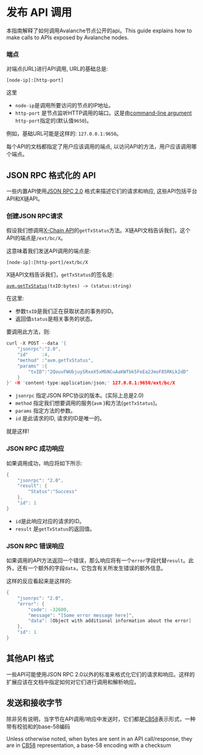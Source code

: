 # 发布 API 调用

本指南解释了如何调用Avalanche节点公开的api。This guide explains how to make calls to APIs exposed by Avalanche nodes.

### 端点

对端点(URL)进行API调用, URL的基础总是:

`[node-ip]:[http-port]`

这里

* `node-ip`是调用所要访问的节点的IP地址。
* `http-port` 是节点监听HTTP调用的端口。这是由[command-line argument](../references/command-line-interface.md#http-server) `http-port`指定的\(默认值`9650`\)。

例如，基础URL可能是这样的: `127.0.0.1:9650`。    

每个API的文档都指定了用户应该调用的端点, 以访问API的方法，用户应该调用哪个端点。

## JSON RPC 格式化的 API

一些内置API使用[JSON RPC 2.0](https://www.jsonrpc.org/specification) 格式来描述它们的请求和响应, 这些API包括平台API和X链API。

### 创建JSON RPC请求

假设我们想调用[X-Chain API](exchange-chain-x-chain-api.md)的`getTxStatus`方法。X链API文档告诉我们，这个API的端点是`/ext/bc/X`。

这意味着我们发送API调用的端点是:

`[node-ip]:[http-port]/ext/bc/X`

X链API文档告诉我们，`getTxStatus`的签名是:

[`avm.getTxStatus`](exchange-chain-x-chain-api.md#avm-gettxstatus)`(txID:bytes) -> (status:string)`

在这里:

* 参数`txID`是我们正在获取状态的事务的ID。
* 返回值`status`是相关事务的状态。

要调用此方法，则:

```cpp
curl -X POST --data '{
    "jsonrpc":"2.0",
    "id"     :4,
    "method" :"avm.getTxStatus",
    "params" :{
        "txID":"2QouvFWUbjuySRxeX5xMbNCuAaKWfbk5FeEa2JmoF85RKLk2dD"
    }
}' -H 'content-type:application/json;' 127.0.0.1:9650/ext/bc/X
```

* `jsonrpc` 指定JSON RPC协议的版本。\(实际上总是2.0\)
* `method` 指定我们想要调用的服务\(`avm` \)和方法\(`getTxStatus`\)。
* `params` 指定方法的参数。
* `id` 是此请求的ID, 请求的ID是唯一的。

就是这样!

### JSON RPC 成功响应

如果调用成功，响应将如下所示:

```cpp
{
    "jsonrpc": "2.0",
    "result": {
        "Status":"Success"
    },
    "id": 1
}
```

* `id`是此响应对应的请求的ID。
* `result` 是`getTxStatus`的返回值。

### JSON RPC 错误响应

如果调用的API方法返回一个错误，那么响应将有一个`error`字段代替`result`。此外，还有一个额外的字段`data`，它包含有关所发生错误的额外信息。

这样的反应看起来是这样的:

```cpp
{
    "jsonrpc": "2.0",
    "error": {
        "code": -32600,
        "message": "[Some error message here]",
        "data": [Object with additional information about the error]
    },
    "id": 1
}
```

## 其他API 格式

一些API可能使用JSON RPC 2.0以外的标准来格式化它们的请求和响应。这样的扩展应该在文档中指定如何对它们进行调用和解析响应。

## 发送和接收字节

除非另有说明，当字节在API调用/响应中发送时，它们都是[CB58](https://support.avalabs.org/en/articles/4587395-what-is-cb58)表示形式，一种带有校验和的base-58编码

Unless otherwise noted, when bytes are sent in an API call/response, they are in [CB58](https://support.avalabs.org/en/articles/4587395-what-is-cb58) representation, a base-58 encoding with a checksum

<!--stackedit_data:
eyJoaXN0b3J5IjpbNTQ1NzMwMTAzLC0xNDU3NzIwMjQxLDE1MD
gwODAwNDEsLTU3NDU4OTE4Ml19
-->